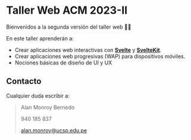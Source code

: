 # Taller Web ACM 2023-II

Bienvenidos a la segunda versión del taller web :technologist:

En este taller aprenderán a:

- Crear aplicaciones web interactivas con [**Svelte**](https://svelte.dev/) y [**SvelteKit**](https://kit.svelte.dev/).
- Crear aplicaciones web progresivas (WAP) para dispositivos móviles.
- Nociones básicas de diseño de UI y UX

## Contacto

Cualquier duda escribir a:

> Alan Monroy Bernedo
> 
> 940 185 837
>
> alan.monroy@ucsp.edu.pe
